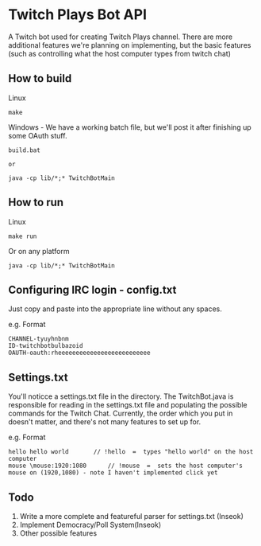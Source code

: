 Twitch Plays Bot API
=========================

A Twitch bot used for creating Twitch Plays channel. There are more additional features we're planning on implementing, but the basic features (such as controlling what the host computer types from twitch chat)

How to build
------------------------------
Linux

    make

Windows - We have a working batch file, but we'll post it after finishing up some OAuth stuff.

    build.bat

    or 

    java -cp lib/*;* TwitchBotMain


How to run
-------------------------------
Linux

    make run

Or on any platform

    java -cp lib/*;* TwitchBotMain

Configuring IRC login - config.txt
------------------------------
Just copy and paste into the appropriate line without any spaces.

e.g. Format

    CHANNEL-tyuyhnbnm   
    ID-twitchbotbulbazoid   
    OAUTH-oauth:rheeeeeeeeeeeeeeeeeeeeeeeeee   

Settings.txt
-------------------------------
You'll noticce a settings.txt file in the directory. The TwitchBot.java is responsible for reading in the settings.txt file and populating the possible commands for the Twitch Chat. Currently, the order which you put in doesn't matter, and there's not many features to set up for. 

e.g. Format

    hello hello world		// !hello  =  types "hello world" on the host computer     
    mouse \mouse:1920:1080		// !mouse  =  sets the host computer's mouse on (1920,1080) - note I haven't implemented click yet    

Todo
-------------------------------

1. Write a more complete and featureful parser for settings.txt (Inseok)
2. Implement Democracy/Poll System(Inseok)
3. Other possible features